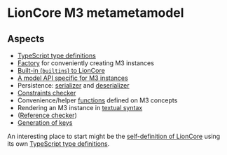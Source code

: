 # LionCore M3 metametamodel


## Aspects

* [TypeScript type definitions](./types.ts)
* [Factory](./factory.ts) for conveniently creating M3 instances
* [Built-in (`builtins`) to LionCore](./builtins.ts)
* [A model API specific for M3 instances](./api.ts)
* Persistence: [serializer](./serializer.ts) and [deserializer](./deserializer.ts)
* [Constraints checker](./constraints.ts)
* Convenience/helper [functions](./functions.ts) defined on M3 concepts
* Rendering an M3 instance in [textual syntax](./textual-syntax.ts)
* ([Reference checker](./reference-checker.ts))
* [Generation of keys](./key-generation.ts)

An interesting place to start might be the [self-definition of LionCore](./lioncore.ts) using its own [TypeScript type definitions](./types.ts).

